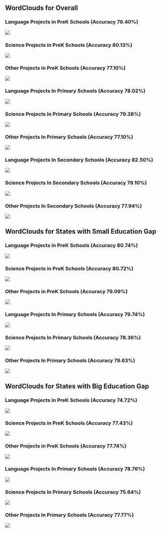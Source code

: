 
<!-- 
***Overall***

The accuracy of states with small education gap is lower than that of states with big education gap. And the overall lies between.

***['pos_sec','pos_pri','pos_prek','neg_sec','neg_pri','neg_prek']***

Positive words: language>science>others; prek>primary>secondary

***['neg_pre_b', 'neg_pre_s','neg_pri_b','neg_pri_s','pos_pre_b', 'pos_pre_s','pos_pri_b', 'pos_pri_s']***

Rich schools in states with small education difference have more positive words than those with big education difference. For poor schools, there is no systematic variation.

***['prek_lan', 'prek_sci','prek_oth','pri_lan', 'pri_sci', 'pri_oth','sec_lan', 'sec_sci', 'sec_oth']***
Nothing interesting

***['lan_pre_s', 'sci_pre_s', 'oth_pre_s','lan_pri_s', 'sci_pri_s', 'oth_pri_s', \
'lan_pre_b', 'sci_pre_b','oth_pre_b', 'lan_pri_b', 'sci_pri_b', 'oth_pri_b']***

For small difference states, poor schools use more nouns, less adjectives, less adverb, and less verb than rich schools.
For rich difference states, poor schools use less nouns, less adjectives, less adverb, and less verb than rich schools. -->


## WordClouds for Overall 

### Language Projects in PreK Schools (Accuracy 79.40%)
![](./figures/prek_lan.png)

### Science Projects in PreK Schools (Accuracy 80.13%)
![](./figures/prek_sci.png)

### Other Projects in PreK Schools (Accuracy 77.10%)
![](./figures/prek_oth.png)

### Language Projects In Primary Schools (Accuracy 78.02%)
![](./figures/pri_lan.png)

### Science Projects In Primary Schools (Accuracy 79.38%)
![](./figures/pri_sci.png)

### Other Projects In Primary Schools (Accuracy 77.10%)
![](./figures/pri_oth.png)

### Language Projects In Secondary Schools (Accuracy 82.50%)
![](./figures/sec_lan.png)

### Science Projects In Secondary Schools (Accuracy 79.10%)
![](./figures/sec_sci.png)

### Other Projects In Secondary Schools (Accuracy 77.94%)
![](./figures/sec_oth.png)


## WordClouds for States with Small Education Gap
### Language Projects in PreK Schools (Accuracy 80.74%)
![](./figures/lan_pre_s.png)

### Science Projects in PreK Schools (Accuracy 80.72%)
![](./figures/sci_pre_s.png)

### Other Projects in PreK Schools (Accuracy 79.09%)
![](./figures/oth_pre_s.png)

### Language Projects In Primary Schools (Accuracy 79.74%)
![](./figures/lan_pri_s.png)

### Science Projects In Primary Schools (Accuracy 78.36%)
![](./figures/sci_pri_s.png)

### Other Projects In Primary Schools (Accuracy 79.63%)
![](./figures/oth_pri_s.png)

## WordClouds for States with Big Education Gap
### Language Projects in PreK Schools (Accuracy 74.72%)
![](./figures/lan_pre_b.png)

### Science Projects in PreK Schools (Accuracy 77.43%)
![](./figures/sci_pre_b.png)

### Other Projects in PreK Schools (Accuracy 77.74%)
![](./figures/oth_pre_b.png)

### Language Projects In Primary Schools (Accuracy 78.76%)
![](./figures/lan_pri_b.png)

### Science Projects In Primary Schools (Accuracy 75.64%)
![](./figures/sci_pri_b.png)

### Other Projects In Primary Schools (Accuracy 77.77%)
![](./figures/oth_pri_b.png)

